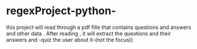 # regexProject-python-
this project will read through a pdf fille that contains questions and answers and other data . After reading , it will extract the questions and their answers and -quiz the user about it-(not the focus))
